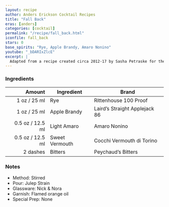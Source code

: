 ```yaml
---
layout: recipe
author: Anders Erickson Cocktail Recipes
title: "Fall Back"
eras: [anders]
categories: [cocktail]
permalink: "/recipe/fall_back.html"
iconfile: fall_back
stars: 0
base_spirits: "Rye, Apple Brandy, Amaro Nonino"
youtube: "_bDARIxZlcE"
excerpt: |
  Adapted from a recipe created circa 2012-17 by Sasha Petraske for the John Dory Oyster Bar in Manhattan, New York City, USA.
---
```


### Ingredients

|   Amount | Ingredient     | Brand                         |
| -------: | -------------- | ----------------------------- |
|     1 oz / 25 ml | Rye            | Rittenhouse 100 Proof         |
|     1 oz / 25 ml | Apple Brandy   | Laird’s Straight Applejack 86 |
|   0.5 oz / 12.5 ml | Light Amaro    | Amaro Nonino                  |
|   0.5 oz / 12.5 ml | Sweet Vermouth | Cocchi Vermouth di Torino     |
| 2 dashes | Bitters        | Peychaud’s Bitters            |

### Notes

- Method: Stirred
- Pour: Julep Strain
- Glassware: Nick &amp; Nora
- Garnish: Flamed orange oil
- Special Prep: None

